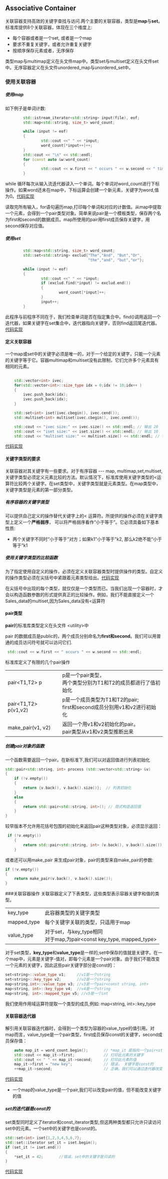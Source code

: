 ## Associative Container

 关联容器支持高效的关键字查找与访问.两个主要的关联容器，类型是**map**与**set**。标准库提供8个关联容器，体现在三个维度上:

- 每个容器或者是一个set, 或者是一个map
- 要求不重复关键字，或者允许重复关键字
- 按顺序保存元素或者，无序保存

 类型map与multimap定义在头文件map中。类型set与multiset定义在头文件set中。无序容器定义在头文件unordered_map与unordered_set中。

### 使用关联容器

##### 使用map

 如下例子是单词计数:

```CPP
        std::istream_iterator<std::string> input(file), eof;
        std::map<std::string, size_t> word_count;

        while (input != eof)
        {
                std::cout <<" " << *input;
                word_count[*input++]++;
        }
        std::cout << "\n" << std::endl;
        for (const auto &w:word_count)
        {
                std::cout << w.first << " occurs " << w.second << " times" << std::endl;
        }
```

 while 循环每次从输入流迭代器读入一个单词。每个单词对word_count进行下标操作。如果word还未在map中，下标运算会创建一个新元素，关键字为word,值为0。[代码实现](./using_map_set/src/use_map.cpp)

 读取完所有输入，for语句遍历map,打印每个单词和对应的计数值。从map中提取一个元素，会得到一个pair类型对象。简单来说pair是一个模板类型，保存两个名为first和second的数据成员。map所使用的pair用first成员保存关键字，用second保存对应值。

##### 使用set

```CPP
        std::map<std::string, size_t> word_count;
        std::set<std::string> exclud{"The","And", "But","Or",
                                     "the","and", "but","or"};

        while (input != eof)
        {
                std::cout <<" " << *input;
                if (exclud.find(*input) != exclud.end())
                {
                        word_count[*input]++;
                }
                input++;
        }

```

 此程序与前程序不同在于，我们检查单词是否在指定集合中。find()调用返回一个迭代器，如果关键字在set集合中，迭代器指向关键字，否则find返回尾迭代器。[代码实现](./using_map_set/src/use_set.cpp)

#### 定义关联容器

 一个map或set中的关键字必须是唯一的，对于一个给定的关键字，只能一个元素的关键字等于它。容器multimap和multiset没有此限制，它们允许多个元素具有相同的元素。

```cpp
 
    std::vector<int> ivec;
    for(std::vector<int>::size_type idx = 0;idx != 10;idx++ )
    {
        ivec.push_back(idx);
        ivec.push_back(idx);
    }

    std::set<int> iset(ivec.cbegin(), ivec.cend());
    std::multiset<int> multiset(ivec.cbegin(), ivec.cend());

    std::cout << "ivec size:" << ivec.size() << std::endl; // 输出 20
    std::cout << "iset size:" << iset.size() << std::endl; // 输出 10
    std::cout << "multiset size:" << multiset.size() << std::endl; // 输出20
```

 [代码实现](./unorder_set/src/main.cpp)

#### 关键字类型的要求

 关联容器对其关键字有一些要求。对于有序容器 --- map, multimap,set,multiset,关键字类型必须定义元素比较的方法。默认情况下，标准库使用关键字类型的<运算符比较两个关键字。在set类型中，关键字类型就是元素类型。在map类型中，关键字类型是元素的第一部分类型。

##### 有序容器的关键字类型

 可以提供自己定义的操作替代关键字上的< 运算符。所提供的操作必须在关键字类型上定义一个**严格弱序**， 可以将严格弱序看作“小于等于”。它必须具备如下基本性质:

* 两个关键字不同时“小于等于”对方；如果k1"小于等于"k2, 那么k2绝不能“小于等于”k1

##### 使用关键字类型的比较函数

 为了指定使用自定义的操作，必须在定义关联容器类型时提供操作的类型。自定义的操作类型必须在尖括号中紧跟着元素类型给出。[代码实现](./multiset_compare/src/)

 在尖括号中出现的每个类型，就仅仅是一个类型而已。当我们出现一个容器时，才会以构造函数参数的形式提供真正的比较操作。例如，我们不能直接定义一个Sales_data的multiset,因为Sales_data没有<运算符

#### pair类型

 **pair**的标准库类型定义在头文件 \<utility\>中

 pair 的数据成员是public的，两个成员分别命名为**first和second**。我们可以用普通的成员访问符号就可以访问它们.

```c++
 std::cout << w.first << " occurs " << w.second << std::endl;
```

 标准库定义了有限的几个pair操作

|                      |                                                                       |
| -------------------- | --------------------------------------------------------------------- |
| pair<T1,T2> p        | p是一个pair类型，<br>两个类型分别为T1和T2的成员都进行了值初始化           |
| pair<T1,T2> p(v1,v2) | p是一个成员类型为T1和T2的pair;<br>first和second成员分别用v1和v2进行初始化 |
| make_pair(v1, v2)    | 返回一个用v1和v2初始化的pair。<br>pair类型从v1和v2类型推断出来            |

##### 创建pair对象的函数

一个函数需要返回一个pair。在新标准下,我们可以对返回值进行列表初始化

```c++
std::pair<std::string, int> process (std::vector<std::string> &v)
{
    if (!v.empty())
    {
        return {v.back(), v.back().size()};  // 列表初始化
    }
    else
    {
        return std::pair<std::string, int>(); // 隐式构造返回值
    }
}
```

较早版本不允许用花括号包围的初始化来返回pair这种类型对象，必须显示返回：

```C++
 if (!v.empty())
    {
        return std::pair<std::string, int> (v.back(), v.back().size());  // 列表初始化
    }
```

或者还可以用make_pair 来生成pair对象，pair的类型来自make_pair的参数:

```C++
if (!v.empty())
{
    return make_pair(v.back(), v.back().size());
}
```
###关联容器操作
关联容器定义了下表类型，这些类型表示容器关键字和值的类型。

|||
|-|-|
|key_type|此容器类型的关键字类型|
|mapped_type|每个关键字关联的类型，只适用于map|
|value_type|对于set，与key_type相同 <br>对于map,为pair<const key_type, mapped_type>|

对于set类型，**key_type**和**value_type**是一样的;set中保存的值就是关键字。在一个map中，元素是关键字-值对，即每个元素是一个pair对象。由于我们不能改变一个元素的关键字，因此这些pair关键字部分是const的：
```C++
set<string>::value_type v1;     //v1是一个string
set<string>::key_type v2;       //v2是一个string
map<string,int>::value_type v3; //v3是一个pair<const string, int>
map<string, int>::key_type v4;  //v4是一个string
map<string, int>::mapped_type v5; //v5是一个int
```
我们使用作用域运算符提取一个类型的成员,例如: map<string, int>::key_type
#### 关联容器迭代器
解引用关联容器迭代器时，会得到一个类型为容器的value_type的值引用。对map而言，value_type是一个pair类型，first成员保存const的关键字，second成员保存值：
```C++
    auto map_it = word_count.begin();       // *map_it 是指向一个pair<std::sting, size_t> 对象的引用
    std::cout << map_it->first;             // 打印此元素的关键字
    std::cout << " " << map_it->second;     // 打印此元素的值
    map_it->first = "new key";              // 错误， 关键字是const的
    ++map_it->second;                       // 正确，我们可以通过迭代器改变元素  
```
[代码实现](./associateveContainerOper/src/map_iterator.cpp)
- 一个map的value_type是一个pair,我们可以改变pair的值，但不能改变关键字的值
##### set的迭代器是const的
set类型同时定义了iterator和const_iterator类型,但这两种类型都只允许只读访问set中的元素。一个set中的关键字也是const的。
```C++
std::set<int> iset{1,2,3,4,5,6,7};
std::set::iterator set_it = iset.begin();
if (set_it != iset.end())
{
    *set_it = 42;       //错误，set中的关键字是只读的
}
```
[代码实现](./associateveContainerOper/src/set_iterator.cpp)
